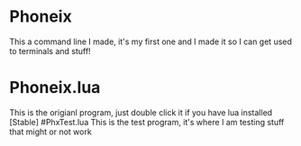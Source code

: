 # Phoneix
This a command line I made, it's my first one and I made it so I can get used to terminals and stuff!
# Phoneix.lua 
This is the origianl program, just double click it if you have lua installed [Stable]
#PhxTest.lua 
This is the test program, it's where I am testing stuff that might or not work
